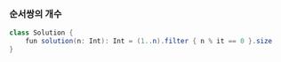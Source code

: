 ### 순서쌍의 개수
```java
class Solution {
    fun solution(n: Int): Int = (1..n).filter { n % it == 0 }.size
}
```